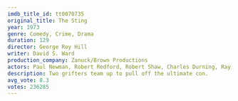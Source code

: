 ```yaml
---
imdb_title_id: tt0070735
original_title: The Sting
year: 1973
genre: Comedy, Crime, Drama
duration: 129
director: George Roy Hill
writer: David S. Ward
production_company: Zanuck/Brown Productions
actors: Paul Newman, Robert Redford, Robert Shaw, Charles Durning, Ray Walston, Eileen Brennan, Harold Gould, John Heffernan, Dana Elcar, Jack Kehoe, Dimitra Arliss, Robert Earl Jones, James Sloyan, Charles Dierkop, Lee Paul
description: Two grifters team up to pull off the ultimate con.
avg_vote: 8.3
votes: 236285
---
```

